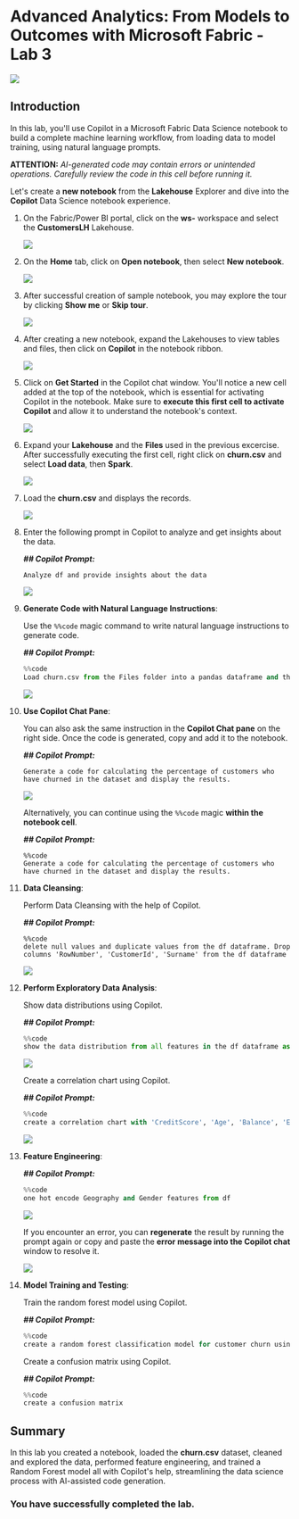 # **Advanced Analytics: From Models to Outcomes with Microsoft Fabric - Lab 3**

![](./images/png3.png)

## Introduction
In this lab, you'll use Copilot in a Microsoft Fabric Data Science notebook to build a complete machine learning workflow, from loading data to model training, using natural language prompts.

**ATTENTION:** *AI-generated code may contain errors or unintended operations. Carefully review the code in this cell before running it.*

Let's create a **new notebook** from the **Lakehouse** Explorer and dive into the **Copilot** Data Science notebook experience.

1. On the Fabric/Power BI portal, click on the **ws-<inject key="Deployment ID" enableCopy="false"/>** workspace and select the **CustomersLH** Lakehouse.

    ![](./images/29042025(66).png)

2. On the **Home** tab, click on **Open notebook**, then select **New notebook**.

    ![](./images/29042025(67).png)

4. After successful creation of sample notebook, you may explore the tour by clicking **Show me** or **Skip tour**.

    ![](./images/29042025(8).png)

2. After creating a new notebook, expand the Lakehouses to view tables and files, then click on **Copilot** in the notebook ribbon.

    ![](./images/29042025(69).png)

1. Click on **Get Started** in the Copilot chat window. You'll notice a new cell added at the top of the notebook, which is essential for activating Copilot in the notebook. Make sure to **execute this first cell to activate Copilot** and allow it to understand the notebook's context.

   ![](./images/29042025(70).png)

3. Expand your **Lakehouse** and the **Files** used in the previous excercise. After successfully executing the first cell, right click on **churn.csv** and select **Load data**, then **Spark**.

    ![](./images/29042025(71).png)

1. Load the **churn.csv** and displays the records.

    ![](./images/29042025(72).png)
    
4. Enter the following prompt in Copilot to analyze and get insights about the data.

    ***## Copilot Prompt:***

    `Analyze df and provide insights about the data`

    ![](./images/29042025(73).png)

5. **Generate Code with Natural Language Instructions**:

    Use the `%%code` magic command to write natural language instructions to generate code.

    ***## Copilot Prompt:***

    ```python
    %%code
    Load churn.csv from the Files folder into a pandas dataframe and then print the first 5 records
    ```

    ![](./images/29042025(74).png)

6. **Use Copilot Chat Pane**:

    You can also ask the same instruction in the **Copilot Chat pane** on the right side. Once the code is generated, copy and add it to the notebook.

    ***## Copilot Prompt:***
    ```
    Generate a code for calculating the percentage of customers who have churned in the dataset and display the results.
    ```

    ![](./images/29042025(75).png)

    Alternatively, you can continue using the `%%code` magic **within the notebook cell**.

    ***## Copilot Prompt:***

    ```
    %%code
    Generate a code for calculating the percentage of customers who have churned in the dataset and display the results.
    ```
    
7. **Data Cleansing**:

    Perform Data Cleansing with the help of Copilot.

    ***## Copilot Prompt:***

    ```
    %%code
    delete null values and duplicate values from the df dataframe. Drop columns 'RowNumber', 'CustomerId', 'Surname' from the df dataframe
    ```

    ![](./images/29042025(76).png)

8. **Perform Exploratory Data Analysis**:

    Show data distributions using Copilot.
   
    ***## Copilot Prompt:***

    ```python
    %%code
    show the data distribution from all features in the df dataframe as charts
    ```

    ![](./images/29042025(77).png)

    Create a correlation chart using Copilot. 
   
    ***## Copilot Prompt:***

    ```python
    %%code
    create a correlation chart with 'CreditScore', 'Age', 'Balance', 'EstimatedSalary', 'Tenure', 'NumOfProducts', 'HasCrCard', 'IsActiveMember', 'Exited' features from the df dataframe
    ```

    ![](./images/29042025(78).png)

9. **Feature Engineering**:

    ***## Copilot Prompt:***

    ```python
    %%code
    one hot encode Geography and Gender features from df
    ```

    ![](./images/29042025(79).png)

    If you encounter an error, you can **regenerate** the result by running the prompt again or copy and paste the **error message into the Copilot chat** window to resolve it.

    ![](./images/29042025(80).png)

10. **Model Training and Testing**:

    Train the random forest model using Copilot. 
   
    ***## Copilot Prompt:***

    ```python
    %%code
    create a random forest classification model for customer churn using the 'Exited' feature for prediction
    ```

    Create a confusion matrix using Copilot.
   
    ***## Copilot Prompt:***

    ```python
    %%code
    create a confusion matrix
    ```

## Summary  

In this lab you created a notebook, loaded the **churn.csv** dataset, cleaned and explored the data, performed feature engineering, and trained a Random Forest model all with Copilot's help, streamlining the data science process with AI-assisted code generation.

### You have successfully completed the lab.
